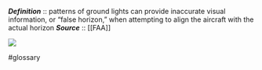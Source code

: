 ***Definition***    :: patterns of ground lights can provide inaccurate visual information, or “false horizon,” when attempting to align the aircraft with the actual horizon
***Source***         :: [[FAA]]

![](https://cdn.boldmethod.com/images/blog/lists/2017/02/9-ways-to-fly-safer-next-night-flight/2.jpg)

#glossary